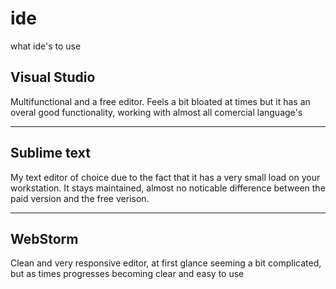 # ide
what ide's to use

Visual Studio
---

Multifunctional and a free editor.
Feels a bit bloated at times but it has an overal good functionality, 
working with almost all comercial language's 

---
Sublime text
---

My text editor of choice due to the fact that it has a very small load on your workstation.
It stays maintained,
almost no noticable difference between the paid version and the free verison.

----
WebStorm
---

Clean and very responsive editor, at first glance seeming a bit complicated, but as times progresses becoming clear and easy to use

>
